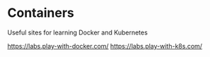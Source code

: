 # Containers
Useful sites for learning Docker and Kubernetes

https://labs.play-with-docker.com/
https://labs.play-with-k8s.com/
